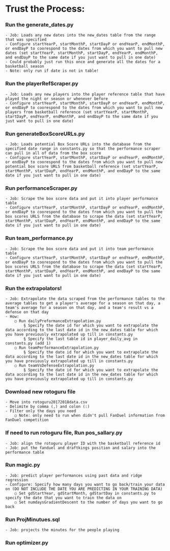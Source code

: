 # Trust the Process:

### Run the generate_dates.py
	- Job: Loads any new dates into the new_dates table from the range that was specified
	- Configure startYearP, startMonthP, startDayP or endYearP, endMonthP, or endDayP to coorespond to the dates from which you want to pull new dates (set startYearP, startMonthP, startDayP, endYearP, endMonthP, and endDayP to the same date if you just want to pull in one date)
	- Could probably just run this once and generate all the dates for a basketball season
	- Note: only run if date is not in table!

### Run the playerRefScraper.py
	- Job: Loads any new players into the player reference table that have played the night or season or whenever before
	- Configure startYearP, startMonthP, startDayP or endYearP, endMonthP, or endDayP to coorespond to the dates from which you want to pull new players from basketball reference (set startYearP, startMonthP, startDayP, endYearP, endMonthP, and endDayP to the same date if you just want to pull in one date)

### Run generateBoxScoreURLs.py
	- Job: Loads potential Box Score URLs into the database from the specified date range in constants.py so that the performance scraper can pull in all of data from the box score
	- Configure startYearP, startMonthP, startDayP or endYearP, endMonthP, or endDayP to coorespond to the dates from which you want to pull new potential box score URLS from basketball reference (set startYearP, startMonthP, startDayP, endYearP, endMonthP, and endDayP to the same date if you just want to pull in one date)

### Run performanceScraper.py
	- Job: Scrape the box score data and put it into player performance table
	- Configure startYearP, startMonthP, startDayP or endYearP, endMonthP, or endDayP to coorespond to the dates from which you want to pull the box scores URLS from the database to scrape the data (set startYearP, startMonthP, startDayP, endYearP, endMonthP, and endDayP to the same date if you just want to pull in one date)

### Run team_performance.py
	- Job: Scrape the box score data and put it into team performance table
	- Configure startYearP, startMonthP, startDayP or endYearP, endMonthP, or endDayP to coorespond to the dates from which you want to pull the box scores URLS from the database to scrape the data (set startYearP, startMonthP, startDayP, endYearP, endMonthP, and endDayP to the same date if you just want to pull in one date)

### Run the extrapolators!
	- Job: Extrapolate the data scraped from the performance tables to the average tables to get a player's average for a season on that day, a team's average for a season on that day, and a team's result vs a defense on that day
	- How:
		○ Run dailyPreformanceExtrapolation.py
			§ Specify the date id for which you want to extrapolate the data according to the last date id in the new_dates table for which you have previously extrapolated up till in constants.py
			§ Specify the last table id in player_daily_avg in constants.py (add 1)
		○ Run teamPerformanceExtrapolation.py
			§ Specify the date id for which you want to extrapolate the data according to the last date id in the new_dates table for which you have previously extrapolated up till in constants.py
		○ Run teamVsDefenseExtrapolation.py
			§ Specify the date id for which you want to extrapolate the data according to the last date id in the new_dates table for which you have previously extrapolated up till in constants.py

### Download new rotoguru file
	- Move into rotoguru20172018data.csv
	- Delimite by comma (,) and colon (:)
	- Filter only the days you need
		○ Note: only need to run when didn't pull FanDuel information from FanDuel competition

### If need to run rotoguru file, Run pos_sallary.py
	- Job: align the rotoguru player ID with the basketball reference id
	- Job: put the fanduel and draftkings position and salary into the performance table

### Run magic.py
	- Job: predict player performances using past data and ridge regression
	- Configure: Specify how many days you want to go back/train your data on (DO NOT INCLUDE THE DATE YOU ARE PREDICTING IN YOUR TRAINING DATA)
		○ Set gdStartYear, gdStartMonth, gdStartDay in constants.py to specify the date that you want to train the data on
		○ Set numdaysGradientDescent to the number of days you want to go back

### Run ProjMinutues.sql
	- Job: projects the minutes for the people playing

### Run optimizer.py

